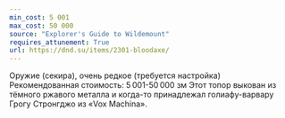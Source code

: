 ```yaml
---
min_cost: 5 001
max_cost: 50 000
source: "Explorer's Guide to Wildemount"
requires_attunement: True
url: https://dnd.su/items/2301-bloodaxe/
---
```


Оружие (секира), очень редкое (требуется настройка)
Рекомендованная стоимость: 5 001-50 000 зм
Этот топор выкован из тёмного ржавого металла и когда-то принадлежал голиафу-варвару Грогу Стронгджо из «Vox Machina».